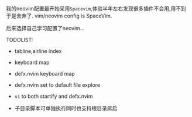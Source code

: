 我的neovim配置最开始采用`Spacevim`,体验半年左右发现很多插件不会用,用不到于是舍弃了.
vim/neovim config is SpaceVim.

后来选择自己学习配置了neovim...




TODOLIST:
- tabline,airline index
- keyboard map
- defx.nvim keyboard map
- defx.nvim set to default file explore
- `vi` to both startify and defx.nvim

- 子目录脚本可单独执行同时也支持根目录屌启
